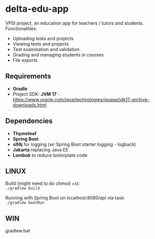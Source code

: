 # delta-edu-app
VPSI project, an education app for teachers / tutors and students.
Functionalities:
- Uploading tests and projects
- Viewing tests and projects
- Test examination and validation
- Grading and managing students in courses
- File exports

## Requirements
- **Gradle**
- Project SDK: **JVM 17** - https://www.oracle.com/java/technologies/javase/jdk17-archive-downloads.html

## Dependencies
- **Thymeleaf**
- **Spring Boot**
- **slf4j** for logging (w/ Spring Boot starter logging - logback)
- **Jakarta** replacing Java EE
- **Lombok** to reduce boilerplate code

## LINUX
Build (might need to do chmod +x):\
`./gradlew build`

Running with Spring Boot on localhost:8080/api via task:\
`./gradlew bootRun`

## WIN
gradlew.bat
